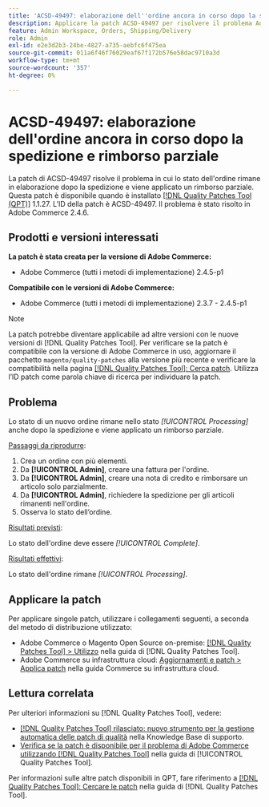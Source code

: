 ```yaml
---
title: 'ACSD-49497: elaborazione dell''ordine ancora in corso dopo la spedizione e rimborso parziale'
description: Applicare la patch ACSD-49497 per risolvere il problema Adobe Commerce, in cui lo stato dell'ordine rimane elaborazione dopo la spedizione e viene applicato un rimborso parziale.
feature: Admin Workspace, Orders, Shipping/Delivery
role: Admin
exl-id: e2e3d2b3-24be-4827-a735-aebfc6f475ea
source-git-commit: 011a6f46f76029eaf67f172b576e58dac9710a3d
workflow-type: tm+mt
source-wordcount: '357'
ht-degree: 0%

---
```


# ACSD-49497: elaborazione dell&#39;ordine ancora in corso dopo la spedizione e rimborso parziale

La patch di ACSD-49497 risolve il problema in cui lo stato dell&#39;ordine rimane in elaborazione dopo la spedizione e viene applicato un rimborso parziale. Questa patch è disponibile quando è installato [[!DNL Quality Patches Tool (QPT)]](https://experienceleague.adobe.com/it/docs/commerce-operations/tools/quality-patches-tool/quality-patches-tool-to-self-serve-quality-patches) 1.1.27. L’ID della patch è ACSD-49497. Il problema è stato risolto in Adobe Commerce 2.4.6.

## Prodotti e versioni interessati

**La patch è stata creata per la versione di Adobe Commerce:**

* Adobe Commerce (tutti i metodi di implementazione) 2.4.5-p1

**Compatibile con le versioni di Adobe Commerce:**

* Adobe Commerce (tutti i metodi di implementazione) 2.3.7 - 2.4.5-p1

>[!NOTE]
>
>La patch potrebbe diventare applicabile ad altre versioni con le nuove versioni di [!DNL Quality Patches Tool]. Per verificare se la patch è compatibile con la versione di Adobe Commerce in uso, aggiornare il pacchetto `magento/quality-patches` alla versione più recente e verificare la compatibilità nella pagina [[!DNL Quality Patches Tool]: Cerca patch](https://experienceleague.adobe.com/tools/commerce-quality-patches/index.html?lang=it). Utilizza l’ID patch come parola chiave di ricerca per individuare la patch.

## Problema

Lo stato di un nuovo ordine rimane nello stato *[!UICONTROL Processing]* anche dopo la spedizione e viene applicato un rimborso parziale.

<u>Passaggi da riprodurre</u>:

1. Crea un ordine con più elementi.
1. Da **[!UICONTROL Admin]**, creare una fattura per l&#39;ordine.
1. Da **[!UICONTROL Admin]**, creare una nota di credito e rimborsare un articolo solo parzialmente.
1. Da **[!UICONTROL Admin]**, richiedere la spedizione per gli articoli rimanenti nell&#39;ordine.
1. Osserva lo stato dell’ordine.

<u>Risultati previsti</u>:

Lo stato dell&#39;ordine deve essere *[!UICONTROL Complete]*.

<u>Risultati effettivi</u>:

Lo stato dell&#39;ordine rimane *[!UICONTROL Processing]*.

## Applicare la patch

Per applicare singole patch, utilizzare i collegamenti seguenti, a seconda del metodo di distribuzione utilizzato:

* Adobe Commerce o Magento Open Source on-premise: [[!DNL Quality Patches Tool] > Utilizzo](/help/tools/quality-patches-tool/usage.md) nella guida di [!DNL Quality Patches Tool].
* Adobe Commerce su infrastruttura cloud: [Aggiornamenti e patch > Applica patch](https://experienceleague.adobe.com/docs/commerce-cloud-service/user-guide/develop/upgrade/apply-patches.html?lang=it) nella guida Commerce su infrastruttura cloud.

## Lettura correlata

Per ulteriori informazioni su [!DNL Quality Patches Tool], vedere:

* [[!DNL Quality Patches Tool] rilasciato: nuovo strumento per la gestione automatica delle patch di qualità](https://experienceleague.adobe.com/it/docs/commerce-operations/tools/quality-patches-tool/quality-patches-tool-to-self-serve-quality-patches) nella Knowledge Base di supporto.
* [Verifica se la patch è disponibile per il problema di Adobe Commerce utilizzando  [!DNL Quality Patches Tool]](/help/tools/quality-patches-tool/patches-available-in-qpt/check-patch-for-magento-issue-with-magento-quality-patches.md) nella guida di [!UICONTROL Quality Patches Tool].


Per informazioni sulle altre patch disponibili in QPT, fare riferimento a [[!DNL Quality Patches Tool]: Cercare le patch](https://experienceleague.adobe.com/tools/commerce-quality-patches/index.html?lang=it) nella guida di [!DNL Quality Patches Tool].
